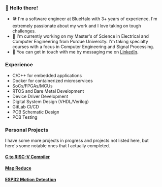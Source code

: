 ### 👋 Hello there!

- 🛠️ I'm a software engineer at BlueHalo with 3+ years of experience. I'm extremely passionate about my work and I love taking on tough challenges.
- 📖 I'm currently working on my Master's of Science in Electrical and Computer Engineering from Purdue University. I'm taking specialty courses with a focus in Computer Engineering and Signal Processing.
- 💬 You can get in touch with me by messaging me on [LinkedIn](https://www.linkedin.com/in/david-furt/).

### Experience

 - C/C++ for embedded applications
 - Docker for containerized microservices
 - SoCs/FPGAs/MCUs
 - RTOS and Bare Metal Development
 - Device Driver Development
 - Digital System Design (VHDL/Verilog)
 - GitLab CI/CD
 - PCB Schematic Design
 - PCB Testing

### Personal Projects

I have some more projects in progress and projects not listed here, but here's some notable ones that I actually completed.

#### [C to RISC-V Compiler](https://github.com/djsneeky/Compiler-Project)

#### [Map Reduce](https://github.com/djsneeky/map-reduce)

#### [ESP32 Motion Detection](https://github.com/djsneeky/ESP32-Motion-Detection)


